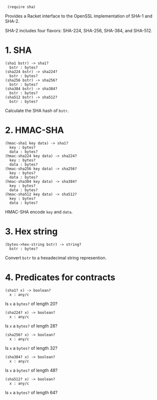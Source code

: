 ```racket
 (require sha)
```

Provides a Racket interface to the OpenSSL implementation of SHA-1 and
SHA-2.

SHA-2 includes four flavors: SHA-224, SHA-256, SHA-384, and SHA-512.

# 1. SHA

```racket
(sha1 bstr) -> sha1?    
  bstr : bytes?         
(sha224 bstr) -> sha224?
  bstr : bytes?         
(sha256 bstr) -> sha256?
  bstr : bytes?         
(sha384 bstr) -> sha384?
  bstr : bytes?         
(sha512 bstr) -> sha512?
  bstr : bytes?         
```

Calculate the SHA hash of `bstr`.

# 2. HMAC-SHA

```racket
(hmac-sha1 key data) -> sha1?    
  key : bytes?                   
  data : bytes?                  
(hmac-sha224 key data) -> sha224?
  key : bytes?                   
  data : bytes?                  
(hmac-sha256 key data) -> sha256?
  key : bytes?                   
  data : bytes?                  
(hmac-sha384 key data) -> sha384?
  key : bytes?                   
  data : bytes?                  
(hmac-sha512 key data) -> sha512?
  key : bytes?                   
  data : bytes?                  
```

HMAC-SHA encode `key` and `data`.

# 3. Hex string

```racket
(bytes->hex-string bstr) -> string?
  bstr : bytes?                    
```

Convert `bstr` to a hexadecimal string represention.

# 4. Predicates for contracts

```racket
(sha1? x) -> boolean?
  x : any/c          
```

Is `x` a `bytes?` of length 20?

```racket
(sha224? x) -> boolean?
  x : any/c            
```

Is `x` a `bytes?` of length 28?

```racket
(sha256? x) -> boolean?
  x : any/c            
```

Is `x` a `bytes?` of length 32?

```racket
(sha384? x) -> boolean?
  x : any/c            
```

Is `x` a `bytes?` of length 48?

```racket
(sha512? x) -> boolean?
  x : any/c            
```

Is `x` a `bytes?` of length 64?
